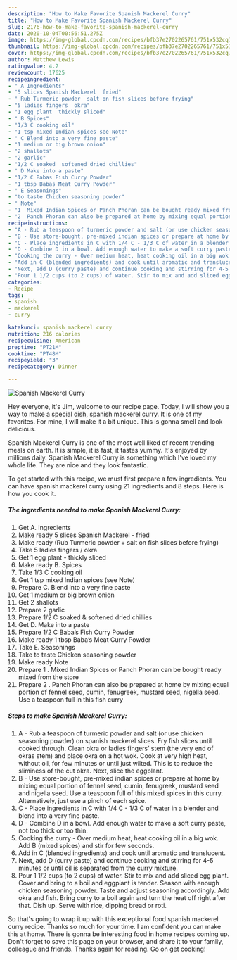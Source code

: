 ```yaml
---
description: "How to Make Favorite Spanish Mackerel Curry"
title: "How to Make Favorite Spanish Mackerel Curry"
slug: 2176-how-to-make-favorite-spanish-mackerel-curry
date: 2020-10-04T00:56:51.275Z
image: https://img-global.cpcdn.com/recipes/bfb37e2702265761/751x532cq70/spanish-mackerel-curry-recipe-main-photo.jpg
thumbnail: https://img-global.cpcdn.com/recipes/bfb37e2702265761/751x532cq70/spanish-mackerel-curry-recipe-main-photo.jpg
cover: https://img-global.cpcdn.com/recipes/bfb37e2702265761/751x532cq70/spanish-mackerel-curry-recipe-main-photo.jpg
author: Matthew Lewis
ratingvalue: 4.2
reviewcount: 17625
recipeingredient:
- " A Ingredients"
- "5 slices Spanish Mackerel  fried"
- " Rub Turmeric powder  salt on fish slices before frying"
- "5 ladies fingers  okra"
- "1 egg plant  thickly sliced"
- " B Spices"
- "1/3 C cooking oil"
- "1 tsp mixed Indian spices see Note"
- " C Blend into a very fine paste"
- "1 medium or big brown onion"
- "2 shallots"
- "2 garlic"
- "1/2 C soaked  softened dried chillies"
- " D Make into a paste"
- "1/2 C Babas Fish Curry Powder"
- "1 tbsp Babas Meat Curry Powder"
- " E Seasonings"
- "to taste Chicken seasoning powder"
- " Note"
- "1  Mixed Indian Spices or Panch Phoran can be bought ready mixed from the store"
- "2  Panch Phoran can also be prepared at home by mixing equal portion of fennel seed cumin fenugreek mustard seed nigella seed Use a teaspoon full in this fish curry"
recipeinstructions:
- "A - Rub a teaspoon of turmeric powder and salt (or use chicken seasoning powder) on spanish mackerel slices. Fry fish slices until cooked through. Clean okra or ladies fingers’ stem (the very end of okras stem) and place okra on a hot wok. Cook at very high heat, without oil, for few minutes or until just wilted. This is to reduce the sliminess of the cut okra. Next, slice the eggplant."
- "B - Use store-bought, pre-mixed indian spices or prepare at home by mixing equal portion of fennel seed, cumin, fenugreek, mustard seed and nigella seed. Use a teaspoon full of this mixed spices in this curry. Alternatively, just use a pinch of each spice."
- "C - Place ingredients in C with 1/4 C - 1/3 C of water in a blender and blend into a very fine paste."
- "D - Combine D in a bowl. Add enough water to make a soft curry paste, not too thick or too thin."
- "Cooking the curry - Over medium heat, heat cooking oil in a big wok. Add B (mixed spices) and stir for few seconds."
- "Add in C (blended ingredients) and cook until aromatic and translucent."
- "Next, add D (curry paste) and continue cooking and stirring for 4-5 minutes or until oil is separated from the curry mixture."
- "Pour 1 1/2 cups (to 2 cups) of water. Stir to mix and add sliced egg plant. Cover and bring to a boil and eggplant is tender. Season with enough chicken seasoning powder. Taste and adjust seasoning accordingly. Add okra and fish. Bring curry to a boil again and turn the heat off right after that. Dish up. Serve with rice, dipping bread or roti."
categories:
- Recipe
tags:
- spanish
- mackerel
- curry

katakunci: spanish mackerel curry 
nutrition: 216 calories
recipecuisine: American
preptime: "PT21M"
cooktime: "PT48M"
recipeyield: "3"
recipecategory: Dinner

---
```



![Spanish Mackerel Curry](https://img-global.cpcdn.com/recipes/bfb37e2702265761/751x532cq70/spanish-mackerel-curry-recipe-main-photo.jpg)

Hey everyone, it's Jim, welcome to our recipe page. Today, I will show you a way to make a special dish, spanish mackerel curry. It is one of my favorites. For mine, I will make it a bit unique. This is gonna smell and look delicious.

Spanish Mackerel Curry is one of the most well liked of recent trending meals on earth. It is simple, it is fast, it tastes yummy. It's enjoyed by millions daily. Spanish Mackerel Curry is something which I've loved my whole life. They are nice and they look fantastic.




To get started with this recipe, we must first prepare a few ingredients. You can have spanish mackerel curry using 21 ingredients and 8 steps. Here is how you cook it.

<!--inarticleads1-->

##### The ingredients needed to make Spanish Mackerel Curry:

1. Get  A. Ingredients
1. Make ready 5 slices Spanish Mackerel - fried
1. Make ready  (Rub Turmeric powder + salt on fish slices before frying)
1. Take 5 ladies fingers / okra
1. Get 1 egg plant - thickly sliced
1. Make ready  B. Spices
1. Take 1/3 C cooking oil
1. Get 1 tsp mixed Indian spices (see Note)
1. Prepare  C. Blend into a very fine paste
1. Get 1 medium or big brown onion
1. Get 2 shallots
1. Prepare 2 garlic
1. Prepare 1/2 C soaked &amp; softened dried chillies
1. Get  D. Make into a paste
1. Prepare 1/2 C Baba’s Fish Curry Powder
1. Make ready 1 tbsp Baba’s Meat Curry Powder
1. Take  E. Seasonings
1. Take to taste Chicken seasoning powder
1. Make ready  Note
1. Prepare 1 . Mixed Indian Spices or Panch Phoran can be bought ready mixed from the store
1. Prepare 2 . Panch Phoran can also be prepared at home by mixing equal portion of fennel seed, cumin, fenugreek, mustard seed, nigella seed. Use a teaspoon full in this fish curry




<!--inarticleads2-->

##### Steps to make Spanish Mackerel Curry:

1. A - Rub a teaspoon of turmeric powder and salt (or use chicken seasoning powder) on spanish mackerel slices. Fry fish slices until cooked through. Clean okra or ladies fingers’ stem (the very end of okras stem) and place okra on a hot wok. Cook at very high heat, without oil, for few minutes or until just wilted. This is to reduce the sliminess of the cut okra. Next, slice the eggplant.
1. B - Use store-bought, pre-mixed indian spices or prepare at home by mixing equal portion of fennel seed, cumin, fenugreek, mustard seed and nigella seed. Use a teaspoon full of this mixed spices in this curry. Alternatively, just use a pinch of each spice.
1. C - Place ingredients in C with 1/4 C - 1/3 C of water in a blender and blend into a very fine paste.
1. D - Combine D in a bowl. Add enough water to make a soft curry paste, not too thick or too thin.
1. Cooking the curry - Over medium heat, heat cooking oil in a big wok. Add B (mixed spices) and stir for few seconds.
1. Add in C (blended ingredients) and cook until aromatic and translucent.
1. Next, add D (curry paste) and continue cooking and stirring for 4-5 minutes or until oil is separated from the curry mixture.
1. Pour 1 1/2 cups (to 2 cups) of water. Stir to mix and add sliced egg plant. Cover and bring to a boil and eggplant is tender. Season with enough chicken seasoning powder. Taste and adjust seasoning accordingly. Add okra and fish. Bring curry to a boil again and turn the heat off right after that. Dish up. Serve with rice, dipping bread or roti.




So that's going to wrap it up with this exceptional food spanish mackerel curry recipe. Thanks so much for your time. I am confident you can make this at home. There is gonna be interesting food in home recipes coming up. Don't forget to save this page on your browser, and share it to your family, colleague and friends. Thanks again for reading. Go on get cooking!
